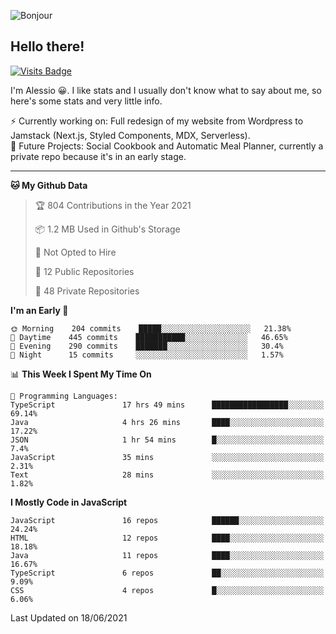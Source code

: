 ![Bonjour](https://i.redd.it/ayih4qogh2a51.png)

## Hello there!
[![Visits Badge](https://badges.pufler.dev/visits/PandaSekh/PandaSekh)](https://alessiofranceschi.me)

I'm Alessio 😀. I like stats and I usually don't know what to say about me, so here's some stats and very little info.

⚡ Currently working on: Full redesign of my website from Wordpress to Jamstack (Next.js, Styled Components, MDX, Serverless).  
🤔 Future Projects: Social Cookbook and Automatic Meal Planner, currently a private repo because it's in an early stage.

---

<!--START_SECTION:waka-->
**🐱 My Github Data** 

> 🏆 804 Contributions in the Year 2021
 > 
> 📦 1.2 MB Used in Github's Storage 
 > 
> 🚫 Not Opted to Hire
 > 
> 📜 12 Public Repositories 
 > 
> 🔑 48 Private Repositories  
 > 
**I'm an Early 🐤** 

```text
🌞 Morning    204 commits    █████░░░░░░░░░░░░░░░░░░░░   21.38% 
🌆 Daytime    445 commits    ███████████░░░░░░░░░░░░░░   46.65% 
🌃 Evening    290 commits    ███████░░░░░░░░░░░░░░░░░░   30.4% 
🌙 Night      15 commits     ░░░░░░░░░░░░░░░░░░░░░░░░░   1.57%

```


📊 **This Week I Spent My Time On** 

```text
💬 Programming Languages: 
TypeScript               17 hrs 49 mins      █████████████████░░░░░░░░   69.14% 
Java                     4 hrs 26 mins       ████░░░░░░░░░░░░░░░░░░░░░   17.22% 
JSON                     1 hr 54 mins        █░░░░░░░░░░░░░░░░░░░░░░░░   7.4% 
JavaScript               35 mins             ░░░░░░░░░░░░░░░░░░░░░░░░░   2.31% 
Text                     28 mins             ░░░░░░░░░░░░░░░░░░░░░░░░░   1.82%

```

**I Mostly Code in JavaScript** 

```text
JavaScript               16 repos            ██████░░░░░░░░░░░░░░░░░░░   24.24% 
HTML                     12 repos            ████░░░░░░░░░░░░░░░░░░░░░   18.18% 
Java                     11 repos            ████░░░░░░░░░░░░░░░░░░░░░   16.67% 
TypeScript               6 repos             ██░░░░░░░░░░░░░░░░░░░░░░░   9.09% 
CSS                      4 repos             █░░░░░░░░░░░░░░░░░░░░░░░░   6.06%

```



 Last Updated on 18/06/2021
<!--END_SECTION:waka-->
